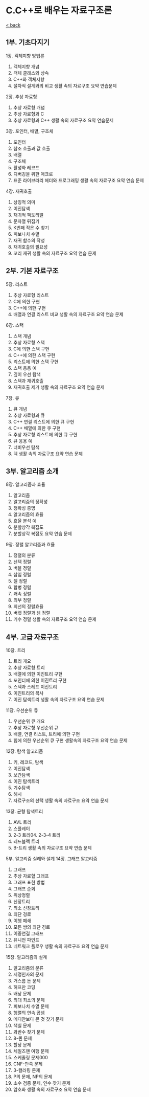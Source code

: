 # C.C++로 배우는 자료구조론

[< back](../datastructures.md)

## 1부. 기초다지기

1장. 객체지향 방법론
01. 객체지향 개념
02. 객체 클래스와 상속
03. C++와 객체지향
04. 절차적 설계와의 비교
생활 속의 자료구조
요약
연습문제

2장. 추상 자료형
01. 추상 자료형 개념
02. 추상 자료형과 C
03. 추상 자료형과 C++
생활 속의 자료구조
요약
연습문제

3장. 포인터, 배열, 구조체
01. 포인터
02. 참조 호출과 값 호출
03. 배열
04. 구조체
05. 활성화 레코드
06. 디버깅을 위한 매크로
07. 표준 라이브러리 헤더와 프로그래밍
생활 속의 자료구조
요약
연습 문제

4장. 재귀호출
01. 상징적 의미
02. 이진탐색
03. 재귀적 팩토리얼
04. 문자열 뒤집기
05. K번째 작은 수 찾기
06. 피보나치 수열
07. 재귀 함수의 작성
08. 재귀호출의 필요성
09. 꼬리 재귀
생활 속의 자료구조
요약
연습 문제


## 2부. 기본 자료구조

5장. 리스트
01. 추상 자료형 리스트
02. C에 의한 구현
03. C++에 의한 구현
04. 배열과 연결 리스트 비교
생활 속의 자료구조
요약
연습 문제

6장. 스택
01. 스택 개념
02. 추상 자료형 스택
03. C에 의한 스택 구현
04. C++에 의한 스택 구현
05. 리스트에 의한 스택 구현
06. 스택 응용 예
07. 깊이 우선 탐색
08. 스택과 재귀호출
09. 재귀호출 제거
생활 속의 자료구조
요약
연습 문제

7장. 큐
01. 큐 개념
02. 추상 자료형과 큐
03. C++ 연결 리스트에 의한 큐 구현
04. C++ 배열에 의한 큐 구현
05. 추상 자료형 리스트에 의한 큐 구현
06. 큐 응용 예
07. 너비우선 탐색
08. 덱
생활 속의 자료구조
요약
연습 문제


## 3부. 알고리즘 소개

8장. 알고리즘과 효율
01. 알고리즘
02. 알고리즘의 정확성
03. 정확성 증명
04. 알고리즘의 효율
05. 효율 분석 예
06. 분할상각 복잡도
07. 분할상각 복잡도
요약
연습 문제

9장. 정렬 알고리즘과 효율
01. 정렬의 분류
02. 선택 정렬
03. 버블 정렬
04. 삽입 정렬
05. 셸 정렬
06. 합병 정렬
07. 쾌속 정렬
08. 외부 정렬
09. 최선의 정렬효율
10. 버켓 정렬과 셈 정렬
11. 기수 정렬
생활 속의 자료구조
요약
연습 문제


## 4부. 고급 자료구조

10장. 트리
01. 트리 개요
02. 추상 자료형 트리
03. 배열에 의한 이진트리 구현
04. 포인터에 의한 이진트리 구현
05. 스택과 스레드 이진트리
06. 이진트리의 복사
07. 이진 탐색트리
생활 속의 자료구조
요약
연습 문제

11장. 우선순위 큐
01. 우선순위 큐 개요
02. 추상 자료형 우선순위 큐
03. 배열, 연결 리스트, 트리에 의한 구현
04. 힙에 의한 우선순위 큐 구현
생활속의 자료구조
요약
연습 문제

12장. 탐색 알고리즘
01. 키, 레코드, 탐색
02. 이진탐색
03. 보간탐색
04. 이진 탐색트리
05. 기수탐색
06. 해시
07. 자료구조의 선택
생활 속의 자료구조
요약
연습 문제

13장. 균형 탐색트리
01. AVL 트리
02. 스플레이
03. 2-3 트리04. 2-3-4 트리
05. 레드블랙 트리
06. B-트리
생활 속의 자료구조
요약
연습 문제


5부. 알고리즘 실례와 설계
14장. 그래프 알고리즘
01. 그래프
02. 추상 자료혈 그래프
03. 그래프 표현 방법
04. 그래프 순회
05. 위상정렬
06. 신장트리
07. 최소 신장트리
08. 최단 경로
09. 이행 폐쇄
10. 모든 쌍의 최단 경로
11. 이중연결 그래프
12. 유니언 파인드
13. 네트워크 플로우
생활 속의 자료구조
요약
연습 문제

15장. 알고리즘의 설계
01. 알고리즘의 분류
02. 저명인사의 문제
03. 거스름 돈 문제
04. 허프만 코딩
05. 배낭 문제
06. 최대 최소의 문제
07. 피보나치 수열 문제
08. 행렬의 연속 곱셈
09. 메디안보다 큰 것 찾기 문제
10. 색칠 문제
11. 과반수 찾기 문제
12. 8-퀸 문제
13. 할당 문제
14. 세일즈맨 여행 문제
15. 스케줄링 문제000
16. CNF-만족 문제
17. 3-컬러링 문제
18. P의 문제, NP의 문제
19. 소수 검증 문제, 인수 찾기 문제
20. 암호화
생활 속의 자료구조
요약
연습 문제
